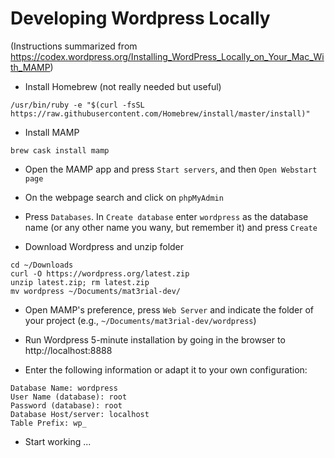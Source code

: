 # Developing Wordpress Locally
(Instructions summarized from https://codex.wordpress.org/Installing_WordPress_Locally_on_Your_Mac_With_MAMP)

- Install Homebrew (not really needed but useful)
```
/usr/bin/ruby -e "$(curl -fsSL https://raw.githubusercontent.com/Homebrew/install/master/install)"
```

- Install MAMP
```
brew cask install mamp
```

- Open the MAMP app and press ```Start servers```, and then ```Open Webstart page```
- On the webpage search and click on ```phpMyAdmin```
- Press ```Databases```. In ```Create database``` enter ```wordpress``` as the database name (or any other name you wany, but remember it) and press ```Create```

- Download Wordpress and unzip folder
```
cd ~/Downloads
curl -O https://wordpress.org/latest.zip
unzip latest.zip; rm latest.zip
mv wordpress ~/Documents/mat3rial-dev/
```
- Open MAMP's preference, press ```Web Server``` and indicate the folder of your project (e.g., ```~/Documents/mat3rial-dev/wordpress```)

- Run Wordpress 5-minute installation by going in the browser to
http://localhost:8888

- Enter the following information or adapt it to your own configuration:

```
Database Name: wordpress
User Name (database): root
Password (database): root
Database Host/server: localhost
Table Prefix: wp_
```

- Start working ...
